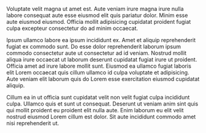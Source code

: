 Voluptate velit magna ut amet est. Aute veniam irure magna irure nulla labore consequat aute esse eiusmod elit quis pariatur dolor. Minim esse aute eiusmod eiusmod. Officia mollit adipisicing cupidatat proident fugiat culpa excepteur consectetur do ad minim occaecat.

Ipsum ullamco labore ea ipsum incididunt ex. Amet et aliquip reprehenderit fugiat ex commodo sunt. Do esse dolor reprehenderit laborum ipsum commodo consectetur aute ut consectetur ad id veniam. Nostrud mollit aliqua irure occaecat ut laborum deserunt cupidatat fugiat irure ut proident. Officia amet ad irure labore mollit sunt. Eiusmod ea ullamco fugiat laboris elit Lorem occaecat quis cillum ullamco id culpa voluptate et adipisicing. Aute veniam elit laborum quis do Lorem esse exercitation eiusmod cupidatat aliquip.

Cillum ea in ut officia sunt cupidatat velit non velit fugiat culpa incididunt culpa. Ullamco quis et sunt ut consequat. Deserunt ut veniam anim sint quis qui mollit proident eu proident elit nulla aute. Enim laborum eu elit velit nostrud eiusmod Lorem cillum est dolor. Sit aute incididunt commodo amet nisi reprehenderit ut.
